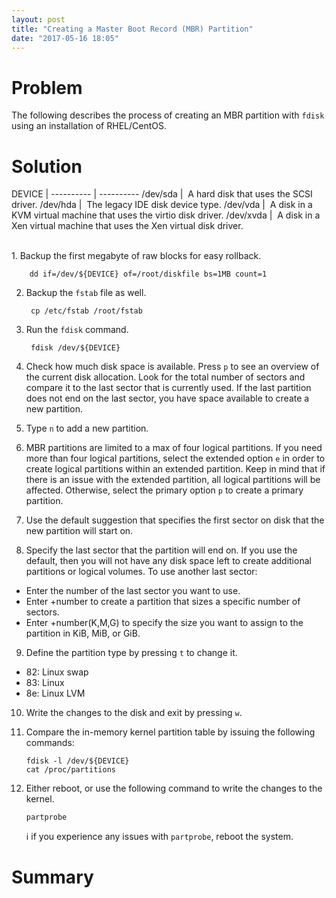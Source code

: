 ```yaml
---
layout: post
title: "Creating a Master Boot Record (MBR) Partition"
date: "2017-05-16 18:05"
---
```


# Problem

The following describes the process of creating an MBR partition with `fdisk` using an installation of RHEL/CentOS.

# Solution

DEVICE     |
---------- | ----------
/dev/sda   | &nbsp;A hard disk that uses the SCSI driver.
/dev/hda   | &nbsp;The legacy IDE disk device type.
/dev/vda   | &nbsp;A disk in a KVM virtual machine that uses the virtio disk driver.
/dev/xvda  | &nbsp;A disk in a Xen virtual machine that uses the Xen virtual disk driver.

<br/>
1. Backup the first megabyte of raw blocks for easy rollback.

        dd if=/dev/${DEVICE} of=/root/diskfile bs=1MB count=1

2. Backup the `fstab` file as well.

        cp /etc/fstab /root/fstab

3. Run the  `fdisk` command.

        fdisk /dev/${DEVICE}

4. Check how much disk space is available. Press `p` to see an overview of the current disk allocation. Look for the total number of sectors and compare it to the last sector that is currently used. If the last partition does not end on the last sector, you have space available to create a new partition.

5. Type `n` to add a new partition.
6. MBR partitions are limited to a max of four logical partitions. If you need more than four logical partitions, select the extended option `e` in order to create logical partitions within an extended partition. Keep in mind that if there is an issue with the extended partition, all logical partitions will be affected. Otherwise, select the primary option `p` to create a primary partition.
7. Use the default suggestion that specifies the first sector on disk that the new partition will start on.
8. Specify the last sector that the partition will end on. If you use the default, then you will not have any disk space left to create additional partitions or logical volumes. To use another last sector:
  * Enter the number of the last sector you want to use.
  * Enter +number to create a partition that sizes a specific number of sectors.
  * Enter +number(K,M,G) to specify the size you want to assign to the partition in KiB, MiB, or GiB.

9. Define the partition type by pressing `t` to change it.
  * 82: Linux swap
  * 83: Linux
  * 8e: Linux LVM

10. Write the changes to the disk and exit by pressing `w`.
11. Compare the in-memory kernel partition table by issuing the following commands:

        fdisk -l /dev/${DEVICE}
        cat /proc/partitions

12. Either reboot, or use the following command to write the changes to the kernel.

        partprobe

    :information_source: if you experience any issues with `partprobe`, reboot the system.

# Summary
